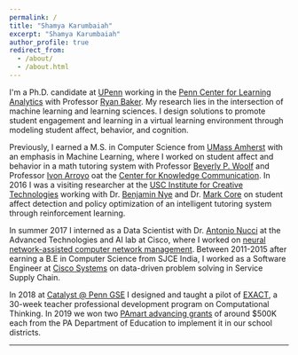 ```yaml
---
permalink: /
title: "Shamya Karumbaiah"
excerpt: "Shamya Karumbaiah"
author_profile: true
redirect_from: 
  - /about/
  - /about.html
---
```


I'm a Ph.D. candidate at [UPenn](https://home.www.upenn.edu/) working in the [Penn Center for Learning Analytics](http://www.upenn.edu/learninganalytics/) with Professor [Ryan Baker](http://www.upenn.edu/learninganalytics/ryanbaker/index.html). My research lies in the intersection of machine learning and learning sciences. I design solutions to promote student engagement and learning in a virtual learning environment through modeling student affect, behavior, and cognition.

Previously, I earned a M.S. in Computer Science from [UMass Amherst](http://www.cs.umass.edu/) with an emphasis in Machine Learning, where I worked on student affect and behavior in a math tutoring system  with Professor [Beverly P. Woolf](https://www.cics.umass.edu/faculty/directory/woolf_beverly) and Professor [Ivon Arroyo](https://www.cics.umass.edu/people/arroyo-ivon) oat the [Center for Knowledge Communication](https://www.cics.umass.edu/research/group/center-knowledge-communication). In 2016 I was a visiting researcher at the [USC Institute for Creative Technologies](http://ict.usc.edu/) working with Dr. [Benjamin Nye](https://sites.google.com/site/benjaminnye/) and Dr. [Mark Core](http://people.ict.usc.edu/~core/) on student affect detection and policy optimization of an intelligent tutoring system through reinforcement learning. 


In summer 2017 I interned as a Data Scientist with Dr. [Antonio Nucci](https://www.linkedin.com/in/antonio-nucci-phd-aa6b70116/) at the Advanced Technologies and AI lab at Cisco, where I worked on [neural network-assisted computer network management](https://patentimages.storage.googleapis.com/92/dc/e3/87f33ac348b9b2/US20190197397A1.pdf). Between 2011-2015 after earning a B.E in Computer Science from SJCE India, I worked as a Software Engineer at [Cisco Systems](https://www.cisco.com/c/en/us/index.html) on data-driven problem solving in Service Supply Chain. 


In 2018 at [Catalyst @ Penn GSE](https://www.gse.upenn.edu/catalyst) I designed and taught a pilot of [EXACT](https://www.gse.upenn.edu/innovation/exact), a 30-week teacher professional development program on Computational Thinking. In 2019 we won two [PAmart advancing grants](https://www.education.pa.gov/Policy-Funding/SchoolGrants/PAsmart/Pages/AdvancingGrants.aspx) of around $500K each from the PA Department of Education to implement it in our school districts.

---

